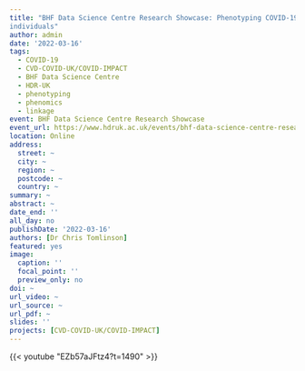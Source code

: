 ```yaml
---
title: "BHF Data Science Centre Research Showcase: Phenotyping COVID-19: Insights from linked data for 56 million
individuals"
author: admin
date: '2022-03-16'
tags:
  - COVID-19
  - CVD-COVID-UK/COVID-IMPACT
  - BHF Data Science Centre
  - HDR-UK
  - phenotyping
  - phenomics
  - linkage
event: BHF Data Science Centre Research Showcase
event_url: https://www.hdruk.ac.uk/events/bhf-data-science-centre-research-showcase/
location: Online
address:
  street: ~
  city: ~
  region: ~
  postcode: ~
  country: ~
summary: ~
abstract: ~
date_end: ''
all_day: no
publishDate: '2022-03-16'
authors: [Dr Chris Tomlinson]
featured: yes
image:
  caption: ''
  focal_point: ''
  preview_only: no
doi: ~
url_video: ~
url_source: ~
url_pdf: ~
slides: ''
projects: [CVD-COVID-UK/COVID-IMPACT]
---
```


{{< youtube "EZb57aJFtz4?t=1490" >}}